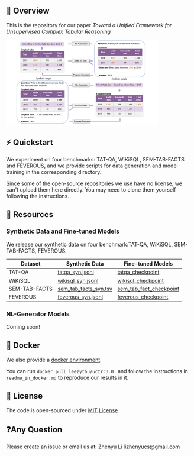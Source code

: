 ## 🏴󠁶󠁵󠁭󠁡󠁰󠁿 Overview

This is the repository for our paper *Toward a Unified Framework for Unsupervised Complex Tabular Reasoning*

<img src="./framework.png" alt="framework" style="zoom:40%;" />

## ⚡️ Quickstart

We experiment on four benchmarks: TAT-QA, WiKiSQL, SEM-TAB-FACTS and FEVEROUS, and we provide scripts for data generation and model training in the corresponding directory. 

Since some of the open-source repositories we use have no license, we can't upload them here directly. You may need to clone them yourself following the instructions.

##  🏰 Resources

### Synthetic Data and Fine-tuned Models

We release our synthetic data on four benchmark:TAT-QA, WiKiSQL, SEM-TAB-FACTS, FEVEROUS.

 Dataset | Synthetic Data | Fine-tuned Models 
----|----|----
TAT-QA | [tatqa_syn.jsonl](https://drive.google.com/file/d/1mpcTMqgG_YdfYIxnOHfBUfawNhXuLWwC/view?usp=sharing) | [tatqa_checkpoint](https://drive.google.com/file/d/1ZsNcnqGGiLEW2zew_M78UwSNNeXqEEvi/view?usp=sharing)
WiKiSQL | [wikisql_syn.jsonl](https://drive.google.com/file/d/1-xHnOV81Eg5RiT3G-ur6C67nhnbu-_JA/view?usp=sharing) | [wikisql_checkpoint](https://drive.google.com/file/d/1QsupRlKUSsFBXWIKJyIR7KdIs7ePEmfa/view?usp=sharing)
SEM-TAB-FACTS | [sem_tab_facts_syn.tsv](https://drive.google.com/file/d/1ZcF1NFlrKvXB_3NB1HBBIited81gGjOs/view?usp=sharing) | [sem_tab_fact_checkpoint](https://drive.google.com/file/d/1mwNhGQYHJKgYNLlm4BogaYxa9xRnPadf/view?usp=sharing)
FEVEROUS | [feverous_syn.jsonl](https://drive.google.com/file/d/1S4NHfeb2lw8jnDIfWDOFRk8heTPxdeiU/view?usp=sharing) | [feverous_checkpoint](https://drive.google.com/file/d/1_CFdIROk8LfBqCtZBffZUvK-4QIwx8Mx/view?usp=sharing)

### NL-Generator Models
Coming soon!

## 🤗 Docker
We also provide a [docker environment](https://hub.docker.com/r/leezythu/uctr). 

You can run `docker pull leezythu/uctr:3.0 ` and follow the instructions in `readme_in_docker.md` to reproduce our results in it.

## 📝 License

The code is open-sourced under [MIT License](LICENSE)

## ❓Any Question

Please create an issue or email us at: Zhenyu Li lizhenyucs@gmail.com

